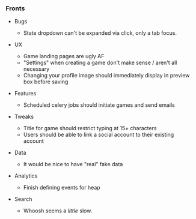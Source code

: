 ### Fronts
- Bugs
  - State dropdown can't be expanded via click, only a tab focus.


- UX
  - Game landing pages are ugly AF
  - "Settings" when creating a game don't make sense / aren't all necessary
  - Changing your profile image should immediately display in preview box before saving


- Features
  - Scheduled celery jobs should initiate games and send emails


- Tweaks
  - Title for game should restrict typing at 15+ characters
  - Users should be able to link a social account to their existing account


- Data
  - It would be nice to have "real" fake data


- Analytics
  - Finish defining events for heap


- Search
  - Whoosh seems a *little* slow.